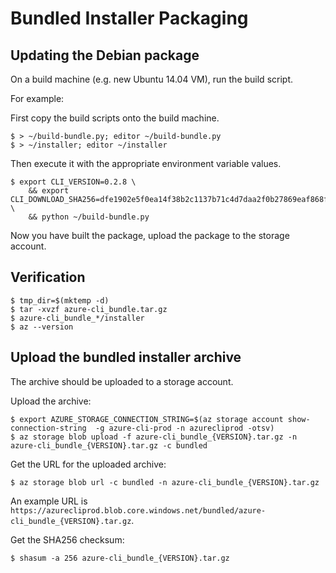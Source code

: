 Bundled Installer Packaging
===========================


Updating the Debian package
---------------------------

On a build machine (e.g. new Ubuntu 14.04 VM), run the build script.

For example:

First copy the build scripts onto the build machine.
```
$ > ~/build-bundle.py; editor ~/build-bundle.py
$ > ~/installer; editor ~/installer
```

Then execute it with the appropriate environment variable values.
```
$ export CLI_VERSION=0.2.8 \
    && export CLI_DOWNLOAD_SHA256=dfe1902e5f0ea14f38b2c1137b71c4d7daa2f0b27869eaf868fc3dfbdb3a366a \
    && python ~/build-bundle.py
```

Now you have built the package, upload the package to the storage account.


Verification
------------

```
$ tmp_dir=$(mktemp -d)
$ tar -xvzf azure-cli_bundle.tar.gz
$ azure-cli_bundle_*/installer
$ az --version
```

Upload the bundled installer archive
------------------------------------

The archive should be uploaded to a storage account.

Upload the archive:
```
$ export AZURE_STORAGE_CONNECTION_STRING=$(az storage account show-connection-string  -g azure-cli-prod -n azurecliprod -otsv)
$ az storage blob upload -f azure-cli_bundle_{VERSION}.tar.gz -n azure-cli_bundle_{VERSION}.tar.gz -c bundled
```

Get the URL for the uploaded archive:
```
$ az storage blob url -c bundled -n azure-cli_bundle_{VERSION}.tar.gz
```

An example URL is `https://azurecliprod.blob.core.windows.net/bundled/azure-cli_bundle_{VERSION}.tar.gz`.

Get the SHA256 checksum:
```
$ shasum -a 256 azure-cli_bundle_{VERSION}.tar.gz
```
